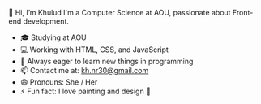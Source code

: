 👋 Hi, I’m Khulud
I'm a Computer Science at AOU, passionate about Front-end development.

- 🎓 Studying at AOU
- 💻 Working with HTML, CSS, and JavaScript 
- 🚀 Always eager to learn new things in programming
- 📫 Contact me at: kh.nr30@gmail.com
- 😄 Pronouns: She / Her
- ⚡ Fun fact: I love painting and design 🎨 



